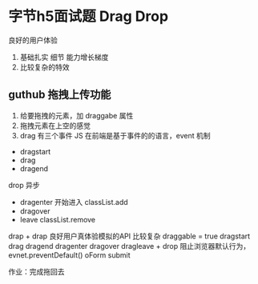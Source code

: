 # 字节h5面试题 Drag Drop
良好的用户体验
1. 基础扎实 细节 能力增长梯度
2. 比较复杂的特效

## guthub 拖拽上传功能
1. 给要拖拽的元素，加 draggabe 属性
2. 拖拽元素在上空的感觉
3. drag 有三个事件
  JS 在前端是基于事件的的语言，event 机制 
  - dragstart
  - drag
  - dragend

  drop 异步
  - dragenter 开始进入 classList.add
  - dragover   
  - leave classList.remove

  drap + drap 良好用户真体验模拟的API 比较复杂
  draggable  = true 
  dragstart  drag dragend
  dragenter dragover dragleave + drop
  阻止浏览器默认行为， evnet.preventDefault()
  oForm submit


作业：完成拖回去